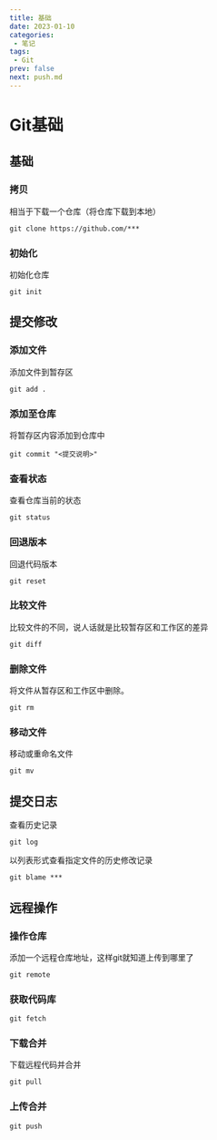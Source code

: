 ```yaml
---
title: 基础
date: 2023-01-10
categories:
 - 笔记
tags:
 - Git
prev: false
next: push.md
---
```


# Git基础

## 基础

### 拷贝
相当于下载一个仓库（将仓库下载到本地）
```git 
git clone https://github.com/***
```

### 初始化
初始化仓库
```git
git init
```

## 提交修改

### 添加文件
添加文件到暂存区
```git
git add .
```

### 添加至仓库
将暂存区内容添加到仓库中
```git
git commit "<提交说明>"
```

### 查看状态
查看仓库当前的状态
```git
git status
```

### 回退版本
回退代码版本
```git 
git reset
```

### 比较文件
比较文件的不同，说人话就是比较暂存区和工作区的差异
```git
git diff
```

### 删除文件
将文件从暂存区和工作区中删除。
```git 
git rm
```

### 移动文件
移动或重命名文件
```git
git mv
```

## 提交日志
查看历史记录
```git
git log
```
以列表形式查看指定文件的历史修改记录
```
git blame ***
```

## 远程操作

### 操作仓库
添加一个远程仓库地址，这样git就知道上传到哪里了
```
git remote
```

### 获取代码库
```git
git fetch
```

### 下载合并
下载远程代码并合并
```git
git pull
```

### 上传合并
```git
git push
```